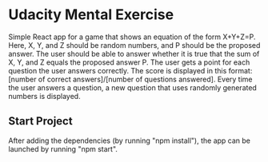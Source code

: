 # Udacity Mental Exercise
Simple React app for a game that shows an equation of the form X+Y+Z=P. Here, X, Y, and Z should be random numbers, and P should be the proposed answer. The user should be able to answer whether it is true that the sum of X, Y, and Z equals the proposed answer P. The user gets a point for each question the user answers correctly. The score is displayed in this format: [number of correct answers]/[number of questions answered]. Every time the user answers a question, a new question that uses randomly generated numbers is displayed.

## Start Project
After adding the dependencies (by running "npm install"), the app can be launched by running "npm start".
